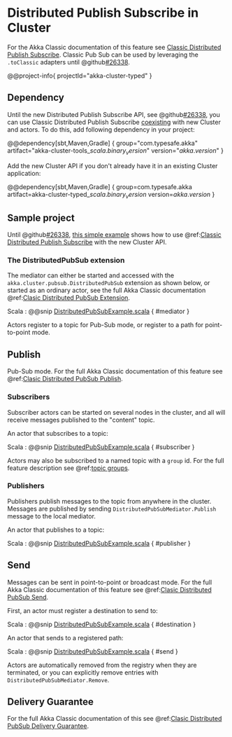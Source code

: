 # Distributed Publish Subscribe in Cluster

For the Akka Classic documentation of this feature see [Classic Distributed Publish Subscribe](../distributed-pub-sub.md).
Classic Pub Sub can be used by leveraging the `.toClassic` adapters until @github[#26338](#26338).

@@project-info{ projectId="akka-cluster-typed" }

## Dependency

Until the new Distributed Publish Subscribe API, see @github[#26338](#26338), 
you can use Classic Distributed Publish Subscribe 
[coexisting](coexisting.md) with new Cluster and actors. To do this, add following dependency in your project:

@@dependency[sbt,Maven,Gradle] {
  group="com.typesafe.akka"
  artifact="akka-cluster-tools_$scala.binary_version$"
  version="$akka.version$"
}

Add the new Cluster API if you don't already have it in an existing Cluster application:

@@dependency[sbt,Maven,Gradle] {
  group=com.typesafe.akka
  artifact=akka-cluster-typed_$scala.binary_version$
  version=$akka.version$
}

## Sample project

Until @github[#26338](#26338), [this simple example]($github.base_url$/akka-cluster-typed/src/test/scala/docs/akka/cluster/typed/DistributedPubSubExample.scala) shows how to use 
@ref:[Classic Distributed Publish Subscribe](../distributed-pub-sub.md) with the new Cluster API.

### The DistributedPubSub extension

The mediator can either be started and accessed with the `akka.cluster.pubsub.DistributedPubSub` extension as shown below,
or started as an ordinary actor, see the full Akka Classic documentation @ref:[Clasic Distributed PubSub Extension](../distributed-pub-sub.md#distributedpubsub-extension).

Scala
:  @@snip [DistributedPubSubExample.scala](/akka-cluster-typed/src/test/scala/docs/akka/cluster/typed/DistributedPubSubExample.scala) { #mediator }
 
Actors register to a topic for Pub-Sub mode, or register to a path for point-to-point mode. 

## Publish

Pub-Sub mode. For the full Akka Classic documentation of this feature see @ref:[Clasic Distributed PubSub Publish](../distributed-pub-sub.md#publish).

### Subscribers

Subscriber actors can be started on several nodes in the cluster, and all will receive
messages published to the "content" topic. 

An actor that subscribes to a topic:

Scala
:  @@snip [DistributedPubSubExample.scala](/akka-cluster-typed/src/test/scala/docs/akka/cluster/typed/DistributedPubSubExample.scala) { #subscriber }


Actors may also be subscribed to a named topic with a `group` id. 
For the full feature description see @ref:[topic groups](../distributed-pub-sub.md#topic-groups).

### Publishers

Publishers publish messages to the topic from anywhere in the cluster.
Messages are published by sending `DistributedPubSubMediator.Publish` message to the
local mediator.

An actor that publishes to a topic:

Scala
:  @@snip [DistributedPubSubExample.scala](/akka-cluster-typed/src/test/scala/docs/akka/cluster/typed/DistributedPubSubExample.scala) { #publisher }

## Send

Messages can be sent in point-to-point or broadcast mode. For the full Akka Classic documentation of this feature see @ref:[Clasic Distributed PubSub Send](../distributed-pub-sub.md#send). 

First, an actor must register a destination to send to:

Scala
:  @@snip [DistributedPubSubExample.scala](/akka-cluster-typed/src/test/scala/docs/akka/cluster/typed/DistributedPubSubExample.scala) { #destination }

An actor that sends to a registered path:

Scala
:  @@snip [DistributedPubSubExample.scala](/akka-cluster-typed/src/test/scala/docs/akka/cluster/typed/DistributedPubSubExample.scala) { #send }

Actors are automatically removed from the registry when they are terminated, or you
can explicitly remove entries with `DistributedPubSubMediator.Remove`.
 
## Delivery Guarantee

For the full Akka Classic documentation of this see @ref:[Clasic Distributed PubSub Delivery Guarantee](../distributed-pub-sub.md#delivery-guarantee).
